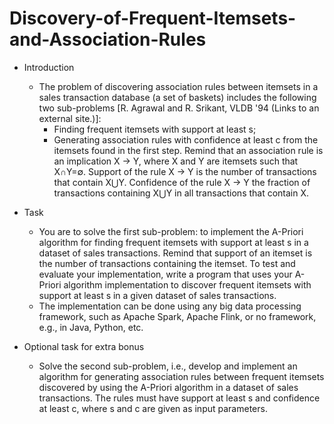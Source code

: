 # Discovery-of-Frequent-Itemsets-and-Association-Rules
* Introduction
  * The problem of discovering association rules between itemsets in a sales transaction database (a set of baskets) includes the following two sub-problems [R. Agrawal and R. Srikant, VLDB '94 (Links to an external site.)]:
    * Finding frequent itemsets with support at least s;
    * Generating association rules with confidence at least c from the itemsets found in the first step.
Remind that an association rule is an implication X → Y, where X and Y are itemsets such that X∩Y=∅. Support of the rule X → Y is the number of transactions that contain X⋃Y. Confidence of the rule X → Y the fraction of transactions containing X⋃Y in all transactions that contain X.

* Task
  * You are to solve the first sub-problem: to implement the A-Priori algorithm for finding frequent itemsets with support at least s in a dataset of sales transactions. Remind that support of an itemset is the number of transactions containing the itemset. To test and evaluate your implementation, write a program that uses your A-Priori algorithm implementation to discover frequent itemsets with support at least s in a given dataset of sales transactions.
  * The implementation can be done using any big data processing framework, such as Apache Spark, Apache Flink, or no framework, e.g., in Java, Python, etc.  

* Optional task for extra bonus
  * Solve the second sub-problem, i.e., develop and implement an algorithm for generating association rules between frequent itemsets discovered by using the A-Priori algorithm in a dataset of sales transactions. The rules must have support at least s and confidence at least c, where s and c are given as input parameters.
